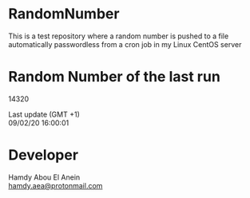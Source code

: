 # RandomNumber    
This is a test repository where a random number is pushed to a file automatically passwordless from a cron job in my Linux CentOS server    
# Random Number of the last run   
14320
      
Last update (GMT +1)    
09/02/20 16:00:01
# Developer    
Hamdy Abou El Anein   
hamdy.aea@protonmail.com
